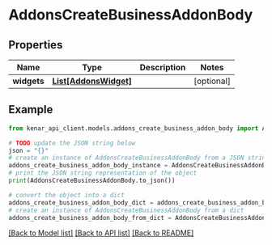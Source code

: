 # AddonsCreateBusinessAddonBody


## Properties

Name | Type | Description | Notes
------------ | ------------- | ------------- | -------------
**widgets** | [**List[AddonsWidget]**](AddonsWidget.md) |  | [optional] 

## Example

```python
from kenar_api_client.models.addons_create_business_addon_body import AddonsCreateBusinessAddonBody

# TODO update the JSON string below
json = "{}"
# create an instance of AddonsCreateBusinessAddonBody from a JSON string
addons_create_business_addon_body_instance = AddonsCreateBusinessAddonBody.from_json(json)
# print the JSON string representation of the object
print(AddonsCreateBusinessAddonBody.to_json())

# convert the object into a dict
addons_create_business_addon_body_dict = addons_create_business_addon_body_instance.to_dict()
# create an instance of AddonsCreateBusinessAddonBody from a dict
addons_create_business_addon_body_from_dict = AddonsCreateBusinessAddonBody.from_dict(addons_create_business_addon_body_dict)
```
[[Back to Model list]](../README.md#documentation-for-models) [[Back to API list]](../README.md#documentation-for-api-endpoints) [[Back to README]](../README.md)



